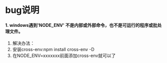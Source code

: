 # bug说明

#### 1. windows遇到'NODE_ENV' 不是内部或外部命令，也不是可运行的程序或批处理文件。

 1. 解决办法：
 1. 安装cross-env:npm install cross-env -D
 1. 在NODE_ENV=xxxxxxx前面添加cross-env就可以了